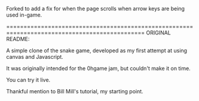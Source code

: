 Forked to add a fix for when the page scrolls when arrow keys are being used in-game.



==============================================================================================
ORIGINAL README:

A simple clone of the snake game, developed as my first attempt at using canvas and Javascript.

It was originally intended for the 0hgame jam, but couldn't make it on time.

You can try it live.

Thankful mention to Bill Mill's tutorial, my starting point.
